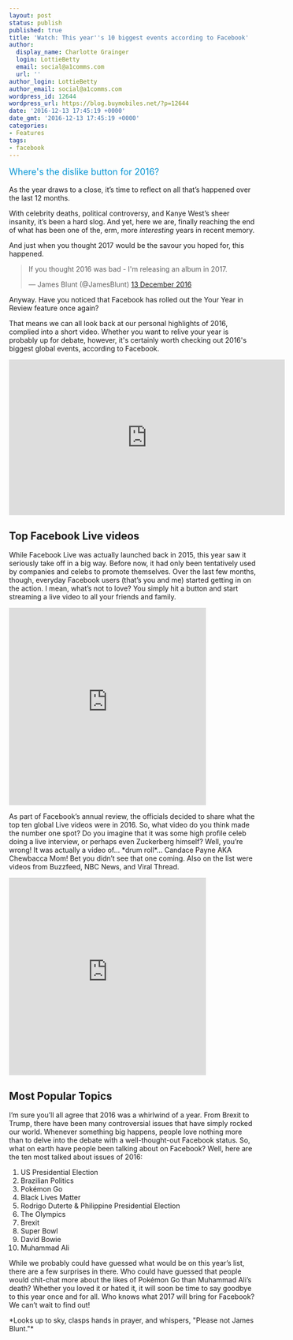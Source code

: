 ```yaml
---
layout: post
status: publish
published: true
title: 'Watch: This year''s 10 biggest events according to Facebook'
author:
  display_name: Charlotte Grainger
  login: LottieBetty
  email: social@a1comms.com
  url: ''
author_login: LottieBetty
author_email: social@a1comms.com
wordpress_id: 12644
wordpress_url: https://blog.buymobiles.net/?p=12644
date: '2016-12-13 17:45:19 +0000'
date_gmt: '2016-12-13 17:45:19 +0000'
categories:
- Features
tags:
- facebook
---
```

<p><span class="postStandFirst" style="color: #0896d5; line-height: 26px; font-size: 18px;">Where's the dislike button for 2016?</span></p>
<p>As the year draws to a close, it&rsquo;s time to reflect on all that&rsquo;s happened over the last 12 months.</p>
<p>With celebrity deaths, political controversy, and Kanye West&rsquo;s sheer insanity, it&rsquo;s been a hard slog. And yet, here we are, finally reaching the end of what has been one of the, erm, more <em>interesting</em> years in recent memory.</p>
<p>And just when you thought 2017 would be the savour you hoped for, this happened.</p>
<blockquote class="twitter-tweet" data-lang="en-gb">
<p dir="ltr" lang="en">If you thought 2016 was bad - I'm releasing an album in 2017.</p>
<p>&mdash; James Blunt (@JamesBlunt) <a href="https://twitter.com/JamesBlunt/status/808599054989070336">13 December 2016</a></p></blockquote>
<p><script async src="//platform.twitter.com/widgets.js" charset="utf-8"></script></p>
<p>Anyway. Have you noticed that Facebook has rolled out the Your Year in Review feature once again?</p>
<p>That means we can all look back at our personal highlights of 2016, complied into a short video. Whether you want to relive your year is probably up for debate, however, it's certainly worth checking out 2016's biggest global events, according to Facebook.</p>
<p><iframe style="border: none; overflow: hidden;" src="https://www.facebook.com/plugins/video.php?href=https%3A%2F%2Fwww.facebook.com%2Ffacebook%2Fvideos%2F10155278547321729%2F&amp;show_text=0&amp;width=560" width="560" height="315" frameborder="0" scrolling="no" allowfullscreen="allowfullscreen"></iframe></p>
<h2>Top Facebook Live videos</h2>
<p>While Facebook Live was actually launched back in 2015, this year saw it seriously take off in a big way. Before now, it had only been tentatively used by companies and celebs to promote themselves. Over the last few months, though, everyday Facebook users (that&rsquo;s you and me) started getting in on the action. I mean, what&rsquo;s not to love? You simply hit a button and start streaming a live video to all your friends and family.</p>
<p><iframe style="border: none; overflow: hidden;" src="https://www.facebook.com/plugins/video.php?href=https%3A%2F%2Fwww.facebook.com%2Frickygervais%2Fvideos%2F492264527564572%2F&amp;show_text=0&amp;width=400" width="400" height="400" frameborder="0" scrolling="no" allowfullscreen="allowfullscreen"></iframe></p>
<p>As part of Facebook&rsquo;s annual review, the officials decided to share what the top ten global Live videos were in 2016. So, what video do you think made the number one spot? Do you imagine that it was some high profile celeb doing a live interview, or perhaps even Zuckerberg himself? Well, you&rsquo;re wrong! It was actually a video of&hellip; *drum roll*... Candace Payne AKA Chewbacca Mom! Bet you didn&rsquo;t see that one coming. Also on the list were videos from Buzzfeed, NBC News, and Viral Thread.</p>
<p><iframe style="border: none; overflow: hidden;" src="https://www.facebook.com/plugins/video.php?href=https%3A%2F%2Fwww.facebook.com%2FcandaceSpayne%2Fvideos%2F10209653193067040%2F&amp;show_text=0&amp;width=400" width="400" height="400" frameborder="0" scrolling="no" allowfullscreen="allowfullscreen"></iframe></p>
<h2>Most Popular Topics</h2>
<p>I&rsquo;m sure you&rsquo;ll all agree that 2016 was a whirlwind of a year. From Brexit to Trump, there have been many controversial issues that have simply rocked our world. Whenever something big happens, people love nothing more than to delve into the debate with a well-thought-out Facebook status. So, what on earth have people been talking about on Facebook? Well, here are the ten most talked about issues of 2016:</p>
<ol>
<li>US Presidential Election</li>
<li>Brazilian Politics</li>
<li>Pok&eacute;mon Go</li>
<li>Black Lives Matter</li>
<li>Rodrigo Duterte &amp; Philippine Presidential Election</li>
<li>The Olympics</li>
<li>Brexit</li>
<li>Super Bowl</li>
<li>David Bowie</li>
<li>Muhammad Ali</li>
</ol>
<p>While we probably could have guessed what would be on this year&rsquo;s list, there are a few surprises in there. Who could have guessed that people would chit-chat more about the likes of Pok&eacute;mon Go than Muhammad Ali&rsquo;s death? Whether you loved it or hated it, it will soon be time to say goodbye to this year once and for all. Who knows what 2017 will bring for Facebook? We can&rsquo;t wait to find out!</p>
<p>*Looks up to sky, clasps hands in prayer, and whispers, "Please not James Blunt."*</p>
